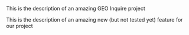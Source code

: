 This is the description of an amazing GEO Inquire project

This is the description of an amazing new (but not tested yet) feature for our project

